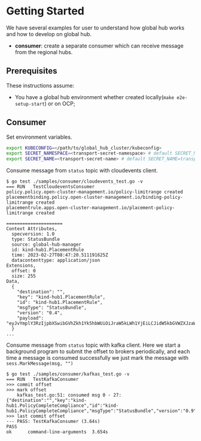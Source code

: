 # Getting Started

We have several examples for user to understand how global hub works and how to develop on global hub.

- **consumer**: create a separate consumer which can receive message from the regional hubs.

## Prerequisites

These instructions assume:

- You have a global hub environment whether created locally(`make e2e-setup-start`) or on OCP;

## Consumer 

Set environment variables.
```bash
export KUBECONFIG=</path/to/global_hub_cluster/kubeconfig>
export SECRET_NAMESPACE=<transport-secret-namespace> # default SECRET_NAMESPACE=open-cluster-management
export SECRET_NAME=<transport-secret-name> # default SECRET_NAME=transport-secret
```

Consume message from `status` topic with cloudevents client.
```
$ go test ./samples/consumer/cloudevents_test.go -v
=== RUN   TestCloudeventsConsumer
policy.policy.open-cluster-management.io/policy-limitrange created
placementbinding.policy.open-cluster-management.io/binding-policy-limitrange created
placementrule.apps.open-cluster-management.io/placement-policy-limitrange created

=====================
Context Attributes,
  specversion: 1.0
  type: StatusBundle
  source: global-hub-manager
  id: kind-hub1.PlacementRule
  time: 2023-02-27T08:47:20.511191625Z
  datacontenttype: application/json
Extensions,
  offset: 0
  size: 255
Data,
  {
    "destination": "",
    "key": "kind-hub1.PlacementRule",
    "id": "kind-hub1.PlacementRule",
    "msgType": "StatusBundle",
    "version": "0.4",
    "payload": "eyJvYmplY3RzIjpbXSwibGVhZkh1Yk5hbWUiOiJraW5kLWh1YjEiLCJidW5kbGVWZXJzaW9uIjp7ImluY2FybmF0aW9uIjowLCJnZW5lcmF0aW9uIjo0fX0="
  }
...
```

Consume message from `status` topic with kafka client. Here we start a background program to submit the offset to brokers periodically, and each time a message is consumed successfully we just mark the message with `sess.MarkMessage(msg, "")`
```
$ go test ./samples/consumer/kafkas_test.go -v
=== RUN   TestKafkaConsumer
>>> commit offset
>>> mark offset
    kafkas_test.go:51: consumed msg 0 - 27: {"destination":"","key":"kind-hub1.PolicyCompleteCompliance","id":"kind-hub1.PolicyCompleteCompliance","msgType":"StatusBundle","version":"0.9","payload":"eyJvYmplY3RzIjpbeyJwb2xpY3lJZCI6Ijg2OGFkN2Q4LTRkMGUtNDEzOC04ZjFiLWEzYTQxOTJkZDFmZSIsIm5vbkNvbXBsaWFudENsdXN0ZXJzIjpbImtpbmQtaHViMS1jbHVzdGVyMSIsImtpbmQtaHViMS1jbHVzdGVyMiJdLCJ1bmtub3duQ29tcGxpYW5jZUNsdXN0ZXJzIjpbXX1dLCJsZWFmSHViTmFtZSI6ImtpbmQtaHViMSIsImJhc2VCdW5kbGVWZXJzaW9uIjp7ImluY2FybmF0aW9uIjowLCJnZW5lcmF0aW9uIjo4fSwiYnVuZGxlVmVyc2lvbiI6eyJpbmNhcm5hdGlvbiI6MCwiZ2VuZXJhdGlvbiI6OX19"}
>>> last commit offset
--- PASS: TestKafkaConsumer (3.64s)
PASS
ok      command-line-arguments  3.654s
```
